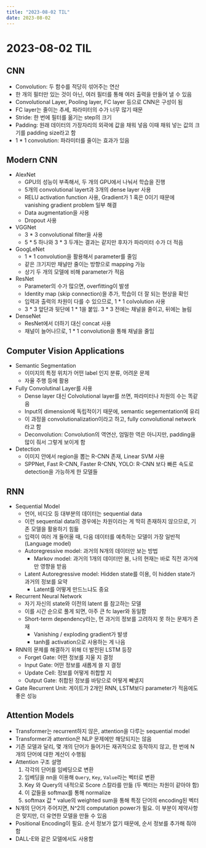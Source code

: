 ```yaml
---
title: "2023-08-02 TIL"
date: 2023-08-02
---
```


# 2023-08-02 TIL

## CNN

- Convolution: 두 함수를 적당히 섞어주는 연산
- 한 개의 필터만 있는 것이 아닌, 여러 필터를 통해 여러 출력을 만들어 낼 수 있음
- Convolutional Layer, Pooling layer, FC layer 등으로 CNN은 구성이 됨
- FC layer는 줄이는 추세, 파라미터의 수가 너무 많기 때문
- Stride: 한 번에 필터를 옮기는 step의 크기
- Padding: 원래 데이터의 가장자리의 외곽에 값을 채워 넣음 이때 채워 넣는 값의 크기를 padding size라고 함
- 1 \* 1 convolution: 파라미터를 줄이는 효과가 있음

## Modern CNN

- AlexNet
  - GPU의 성능이 부족해서, 두 개의 GPU에서 나눠서 학습을 진행
  - 5개의 convolutional layert과 3개의 dense layer 사용
  - RELU activation function 사용, Gradient가 1 혹은 0이기 때문에 vanishing gradient problem 일부 해결
  - Data augmentation을 사용
  - Dropout 사용
- VGGNet
  - 3 \* 3 convolutional filter을 사용
  - 5 \* 5 하나와 3 \* 3 두개는 결과는 같지만 후자가 파라미터 수가 더 적음
- GoogLeNet
  - 1 \* 1 convolution을 활용해서 parameter를 줄임
  - 같은 크기지만 채널만 줄이는 방향으로 mapping 가능
  - 상기 두 개의 모델에 비해 parameter가 적음
- ResNet
  - Parameter의 수가 많으면, overfitting이 발생
  - Identity map (skip connection)을 추가, 학습이 더 잘 되는 현상을 확인
  - 입력과 출력의 차원이 다를 수 있으므로, 1 \* 1 colvolution 사용
  - 3 \* 3 앞단과 뒷단에 1 \* 1을 붙임. 3 \* 3 전에는 채널을 줄이고, 뒤에는 늘림
- DenseNet
  - ResNet에서 더하기 대신 concat 사용
  - 채널이 늘어나므로, 1 \* 1 convolution을 통해 채널을 줄임

## Computer Vision Applications

- Semantic Segmentation
  - 이미지의 특정 위치가 어떤 label 인지 분류, 어려운 문제
  - 자율 주행 등에 활용
- Fully Convolutinal Layer를 사용
  - Dense layer 대신 Colvolutional layer를 쓰면, 파라미터나 차원의 수는 똑같음
  - Input의 dimension에 독립적이기 때문에, semantic segementation에 유리
  - 이 과정을 convolutionalization이라고 하고, fully convolutional network라고 함
  - Deconvolution: Convolution의 역연산, 엄밀한 역은 아니지만, padding을 많이 줘서 그렇게 보이게 함
- Detection
  - 이미지 안에서 region을 뽑는 R-CNN 존재, Linear SVM 사용
  - SPPNet, Fast R-CNN, Faster R-CNN, YOLO: R-CNN 보다 빠른 속도로 detection을 가능하게 한 모델들

## RNN

- Sequential Model
  - 언어, 비디오 등 대부분의 데이터는 sequential data
  - 이런 sequential data의 경우에는 차원이라는 게 딱히 존재하지 않으므로, 기존 모델을 활용하기 힘듦
  - 입력이 여러 개 들어올 때, 다음 데이터를 예측하는 모델이 가장 일반적 (Language model)
  - Autoregressive model: 과거의 N개의 데이터만 보는 방법
    - Markov model: 과거의 1개의 데이터만 봄, 나의 현재는 바로 직전 과거에만 영향을 받음
  - Latent Autoregressive model: Hidden state를 이용, 이 hidden state가 과거의 정보를 요약
    - Latent를 어떻게 만드느냐도 중요
- Recurrent Neural Network
  - 자기 자신의 state와 이전의 latent 를 참고하는 모델
  - 이를 시간 순으로 풀게 되면, 아주 큰 fc layer와 동일함
  - Short-term dependency라는, 먼 과거의 정보를 고려하지 못 하는 문제가 존재
    - Vanishing / exploding gradient가 발생
    - tanh를 activation으로 사용하는 게 나음
- RNN의 문제를 해결하기 위해 더 발전된 LSTM 등장
  - Forget Gate: 어떤 정보를 지울 지 결정
  - Input Gate: 어떤 정보를 새롭게 쓸 지 결정
  - Update Cell: 정보를 어떻게 취합할 지
  - Output Gate: 취합된 정보를 바탕으로 어떻게 빼낼지
- Gate Recurrent Unit: 게이트가 2개인 RNN, LSTM보다 parameter가 적음에도 좋은 성능

## Attention Models

- Transformer는 recurrent하지 않은, attention을 다루는 sequential model
- Transformer과 attention은 NLP 문제에만 해당되지는 않음
- 기존 모델과 달리, 몇 개의 단어가 들어가든 재귀적으로 동작하지 않고, 한 번에 N 개의 단어에 대한 계산이 수행됨
- Attention 구조 설명
  1. 각각의 단어를 임베딩으로 변환
  2. 임베딩을 nn을 이용해 `Query`, `Key`, `Value`라는 벡터로 변환
  3. Key 와 Query의 내적으로 Score 스칼라를 만듦 (두 벡터는 차원이 같아야 함)
  4. 이 값들을 softmax를 통해 normalize
  5. softmax 값 \* value의 weighted sum을 통해 특정 단어의 encoding된 벡터
- N개의 단어가 주어지면, N^2의 computation power가 필요. 이 부분이 제약사항은 맞지만, 더 유연한 모델을 만들 수 있음
- Positional Encoding이 필요. 순서 정보가 없기 때문에, 순서 정보를 추가해 줘야 함
- DALL-E와 같은 모델에서도 사용함
